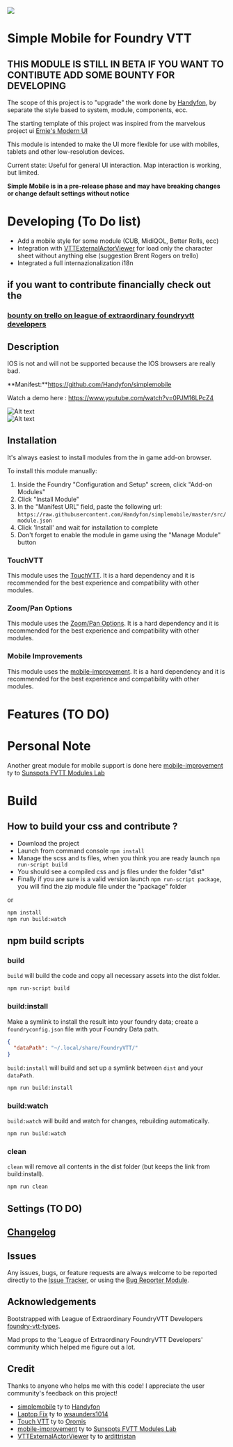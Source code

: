 ![](https://img.shields.io/badge/Foundry-v0.7.9-informational)

# Simple Mobile for Foundry VTT

## THIS MODULE IS STILL IN BETA IF YOU WANT TO CONTIBUTE ADD SOME BOUNTY FOR DEVELOPING

The scope of this project is to "upgrade" the work done by [Handyfon](https://github.com/Handyfon), by separate the style based to system, module, components, ecc.

The starting template of this project was inspired from the marvelous project ui [Ernie's Modern UI](https://github.com/ernieayala/ernies-modern-layout)

This module is intended to make the UI more flexible for use with mobiles, tablets and other low-resolution devices.

Current state: Useful for general UI interaction. Map interaction is working, but limited.

**Simple Mobile is in a pre-release phase and may have breaking changes or change default settings without notice**

# Developing (To Do list)

- Add a mobile style for some module (CUB, MidiQOL, Better Rolls, ecc)
- Integration with [VTTExternalActorViewer](https://github.com/ardittristan/VTTExternalActorViewer) for load only the character sheet without anything else (suggestion Brent Rogers on trello)
- Integrated a full internazionalization i18n

## if you want to contribute financially check out the 

### [bounty on trello on league of extraordinary foundryvtt developers](https://trello.com/c/8J4ljdnW/238-uibounty-foundryvtt-simple-mobile)

## Description

IOS is not and will not be supported because the IOS browsers are really bad.

**Manifest:**https://github.com/Handyfon/simplemobile</br>

Watch a demo here : https://www.youtube.com/watch?v=0PJM16LPcZ4

![Alt text](https://i.imgur.com/ZyBj1jD.png "Custom Controls")</br>
![Alt text](https://i.imgur.com/e1xx2dc.png "Responsive CSS")

## Installation

It's always easiest to install modules from the in game add-on browser.

To install this module manually:
1.  Inside the Foundry "Configuration and Setup" screen, click "Add-on Modules"
2.  Click "Install Module"
3.  In the "Manifest URL" field, paste the following url:
`https://raw.githubusercontent.com/Handyfon/simplemobile/master/src/module.json`
4.  Click 'Install' and wait for installation to complete
5.  Don't forget to enable the module in game using the "Manage Module" button

### TouchVTT

This module uses the [TouchVTT](https://github.com/Oromis/touch-vtt). It is a hard dependency and it is recommended for the best experience and compatibility with other modules.

### Zoom/Pan Options

This module uses the [Zoom/Pan Options](https://github.com/itamarcu/ZoomPanOptions). It is a hard dependency and it is recommended for the best experience and compatibility with other modules.

### Mobile Improvements

This module uses the [mobile-improvement](https://gitlab.com/fvtt-modules-lab/mobile-improvements). It is a hard dependency and it is recommended for the best experience and compatibility with other modules.
# Features (TO DO)

# Personal Note

Another great module for mobile support is done here [mobile-improvement](https://gitlab.com/fvtt-modules-lab/mobile-improvements) ty to [Sunspots FVTT Modules Lab](https://gitlab.com/fvtt-modules-lab)

# Build

## How to build your css and contribute ?

- Download the project
- Launch from command console `npm install`
- Manage the scss and ts files, when you think you are ready launch `npm run-script build`
- You should see a compiled css and js files under the folder "dist"
- Finally if you are sure is a valid version launch `npm run-script package`, you will find the zip module file under the "package" folder

or 

```bash
npm install
npm run build:watch
```
## npm build scripts

### build

`build` will build the code and copy all necessary assets into the dist folder.

```bash
npm run-script build
```

### build:install

Make a symlink to install the result into your foundry data; create a
`foundryconfig.json` file with your Foundry Data path.

```json
{
  "dataPath": "~/.local/share/FoundryVTT/"
}
```

`build:install` will build and set up a symlink between `dist` and your `dataPath`.

```bash
npm run build:install
```

### build:watch

`build:watch` will build and watch for changes, rebuilding automatically.

```bash
npm run build:watch
```

### clean

`clean` will remove all contents in the dist folder (but keeps the link from
build:install).

```bash
npm run clean
```

## Settings (TO DO)

## [Changelog](./changelog.md)

## Issues

Any issues, bugs, or feature requests are always welcome to be reported directly to the [Issue Tracker](https://github.com/Handyfon/simplemobile/issues ), or using the [Bug Reporter Module](https://foundryvtt.com/packages/bug-reporter/).


## Acknowledgements

Bootstrapped with League of Extraordinary FoundryVTT Developers  [foundry-vtt-types](https://github.com/League-of-Foundry-Developers/foundry-vtt-types).

Mad props to the 'League of Extraordinary FoundryVTT Developers' community which helped me figure out a lot.
## Credit

Thanks to anyone who helps me with this code! I appreciate the user community's feedback on this project!

- [simplemobile](https://github.com/Handyfon/simplemobile) ty to [Handyfon](https://github.com/Handyfon)
- [Laptop Fix](https://github.com/wsaunders1014/laptop-fix) ty to [wsaunders1014](https://github.com/wsaunders1014)
- [Touch VTT](https://github.com/Oromis/touch-vtt) ty to [Oromis](https://github.com/Oromis)
- [mobile-improvement](https://gitlab.com/fvtt-modules-lab/mobile-improvements) ty to [Sunspots FVTT Modules Lab](https://gitlab.com/fvtt-modules-lab)
- [VTTExternalActorViewer](https://github.com/ardittristan/VTTExternalActorViewer) ty to [ardittristan](https://github.com/ardittristan)
